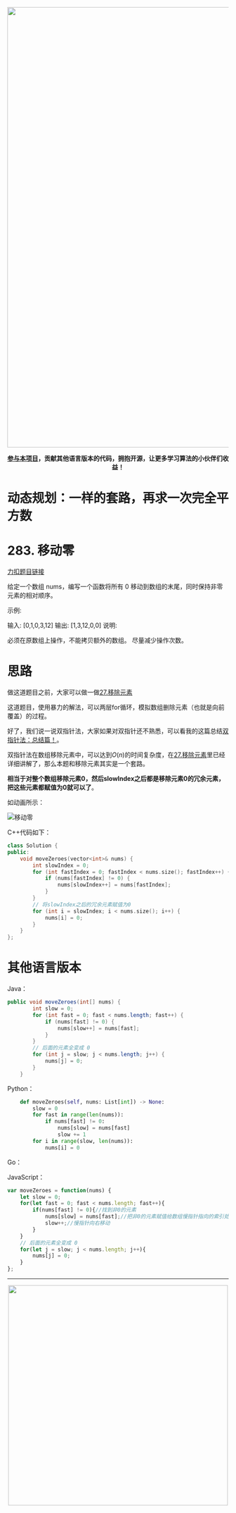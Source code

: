 <p align="center">
<a href="https://mp.weixin.qq.com/s/QVF6upVMSbgvZy8lHZS3CQ" target="_blank">
  <img src="https://code-thinking-1253855093.file.myqcloud.com/pics/20210924105952.png" width="1000"/>
</a>
<p align="center"><strong><a href="https://mp.weixin.qq.com/s/tqCxrMEU-ajQumL1i8im9A">参与本项目</a>，贡献其他语言版本的代码，拥抱开源，让更多学习算法的小伙伴们收益！</strong></p>

# 动态规划：一样的套路，再求一次完全平方数

# 283. 移动零

[力扣题目链接](https://leetcode-cn.com/problems/move-zeroes/)

给定一个数组 nums，编写一个函数将所有 0 移动到数组的末尾，同时保持非零元素的相对顺序。

示例:

输入: [0,1,0,3,12]
输出: [1,3,12,0,0]
说明:

必须在原数组上操作，不能拷贝额外的数组。
尽量减少操作次数。


# 思路

做这道题目之前，大家可以做一做[27.移除元素](https://programmercarl.com/0027.移除元素.html)

这道题目，使用暴力的解法，可以两层for循环，模拟数组删除元素（也就是向前覆盖）的过程。

好了，我们说一说双指针法，大家如果对双指针还不熟悉，可以看我的这篇总结[双指针法：总结篇！](https://programmercarl.com/双指针总结.html)。

双指针法在数组移除元素中，可以达到$O(n)$的时间复杂度，在[27.移除元素](https://programmercarl.com/0027.移除元素.html)里已经详细讲解了，那么本题和移除元素其实是一个套路。

**相当于对整个数组移除元素0，然后slowIndex之后都是移除元素0的冗余元素，把这些元素都赋值为0就可以了**。

如动画所示：

![移动零](https://tva1.sinaimg.cn/large/e6c9d24ely1gojdlrvqqig20jc0dakjn.gif)

C++代码如下：

```CPP
class Solution {
public:
    void moveZeroes(vector<int>& nums) {
        int slowIndex = 0;
        for (int fastIndex = 0; fastIndex < nums.size(); fastIndex++) {
            if (nums[fastIndex] != 0) {
                nums[slowIndex++] = nums[fastIndex];
            }
        }
        // 将slowIndex之后的冗余元素赋值为0
        for (int i = slowIndex; i < nums.size(); i++) {
            nums[i] = 0;
        }
    }
};
```

# 其他语言版本

Java：

```java
public void moveZeroes(int[] nums) {
        int slow = 0;
        for (int fast = 0; fast < nums.length; fast++) {
            if (nums[fast] != 0) {
                nums[slow++] = nums[fast];
            }
        }
        // 后面的元素全变成 0
        for (int j = slow; j < nums.length; j++) {
            nums[j] = 0;
        }
    }
```

Python：

```python
    def moveZeroes(self, nums: List[int]) -> None:
        slow = 0
        for fast in range(len(nums)):
            if nums[fast] != 0:
                nums[slow] = nums[fast]
                slow += 1
        for i in range(slow, len(nums)):
            nums[i] = 0
```

Go：

JavaScript：
```javascript
var moveZeroes = function(nums) {
    let slow = 0;
    for(let fast = 0; fast < nums.length; fast++){
        if(nums[fast] != 0){//找到非0的元素
            nums[slow] = nums[fast];//把非0的元素赋值给数组慢指针指向的索引处的值
            slow++;//慢指针向右移动
        }
    }
    // 后面的元素全变成 0
    for(let j = slow; j < nums.length; j++){
        nums[j] = 0;
    }
};
```


-----------------------
<div align="center"><img src=https://code-thinking.cdn.bcebos.com/pics/01二维码一.jpg width=500> </img></div>
